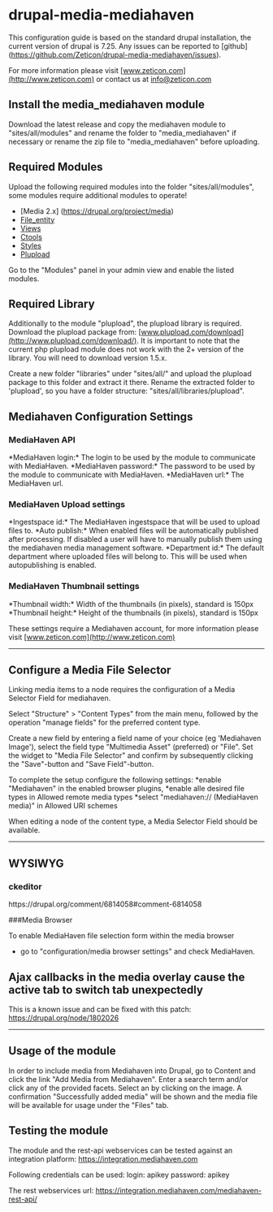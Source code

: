 drupal-media-mediahaven
====================

This configuration guide is based on the standard drupal installation, the current version of drupal is 7.25. Any issues can be reported to [github] (https://github.com/Zeticon/drupal-media-mediahaven/issues).

For more information please visit [www.zeticon.com](http://www.zeticon.com) or contact us at [info@zeticon.com](mailto:info@zeticon.com)

Install the media_mediahaven module
-----------------------------------
Download the latest release and copy the mediahaven module to "sites/all/modules" and rename the folder to "media_mediahaven" if necessary or rename the zip file to "media_mediahaven" before uploading.

Required Modules
---------------------
Upload the following required modules into the folder "sites/all/modules", some modules require additional modules to operate!
*   [Media 2.x] (https://drupal.org/project/media)
*   [File_entity](https://drupal.org/project/file_entity)
*   [Views](https://drupal.org/project/views)
*   [Ctools](https://drupal.org/project/ctools)
*   [Styles](https://drupal.org/project/styles)
*   [Plupload](https://drupal.org/project/plupload)


Go to the "Modules" panel in your admin view and enable the listed modules.

Required Library
---------------------
Additionally to the module "plupload", the plupload library is required.
Download the plupload package from: [www.plupload.com/download](http://www.plupload.com/download/). It is important to note that the current php plupload module does not work with the 2+ version of the library. You will need to download version 1.5.x.

Create a new folder "libraries" under "sites/all/" and upload the plupload package to this folder and extract it there. Rename the extracted folder to 'plupload', so you have a folder structure: "sites/all/libraries/plupload". 

Mediahaven Configuration Settings
---------------------
<h3>MediaHaven API</h3>
*MediaHaven login:* The login to be used by the module to communicate with MediaHaven.  
*MediaHaven password:* The password to be used by the module to communicate with MediaHaven.   
*MediaHaven url:* The MediaHaven url.   
	
<h3>MediaHaven Upload settings</h3>
*Ingestspace id:* The MediaHaven ingestspace that will be used to upload files to.  
*Auto publish:* When enabled files will be automatically published after processing. If disabled a user will have to manually publish them using the mediahaven media management software.  
*Department id:* The default department where uploaded files will belong to. This will be used when autopublishing is enabled.  

<h3>MediaHaven Thumbnail settings</h3>
*Thumbnail width:* Width of the thumbnails (in pixels), standard is 150px  
*Thumbnail height:* Height of the thumbnails (in pixels), standard is 150px  

These settings require a Mediahaven account, for more information please visit [www.zeticon.com](http://www.zeticon.com)

---------------------

Configure a Media File Selector
---------------------
Linking media items to a node requires the configuration of a Media Selector Field for mediahaven.

Select "Structure" > "Content Types" from the main menu, followed by the operation "manage fields" for the preferred content type.

Create a new field by entering a field name of your choice (eg 'Mediahaven Image'), select the field type "Multimedia Asset" (preferred) or "File".
Set the widget to "Media File Selector" and confirm by subsequently clicking the "Save"-button and "Save Field"-button.

To complete the setup configure the following settings: 
*enable "Mediahaven" in the enabled browser plugins, 
*enable alle desired file types in Allowed remote media types 
*select "mediahaven:// (MediaHaven media)" in Allowed URI schemes

When editing a node of the content type, a Media Selector Field should be available.

---------------------

WYSIWYG
---------------------
<h3>ckeditor</h3>
https://drupal.org/comment/6814058#comment-6814058

###Media Browser


To enable MediaHaven file selection form within the media browser
* go to "configuration/media browser settings" and check MediaHaven.

Ajax callbacks in the media overlay cause the active tab to switch tab unexpectedly
---------------------
This is a known issue and can be fixed with this patch: https://drupal.org/node/1802026


---------------------

Usage of the module
---------------------
In order to include media from Mediahaven into Drupal, go to Content and click the link "Add Media from Mediahaven".
Enter a search term and/or click any of the provided facets.
Select an by clicking on the image.
A confirmation "Successfully added media" will be shown and the media file will be available for usage under the "Files" tab.

Testing the module
-------------------
The module and the rest-api webservices can be tested against an integration platform: https://integration.mediahaven.com

Following credentials can be used: 
login: apikey 
password: apikey 

The rest webservices url: https://integration.mediahaven.com/mediahaven-rest-api/
